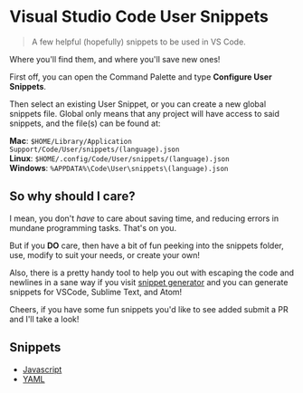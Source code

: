 # Visual Studio Code User Snippets

> A few helpful (hopefully) snippets to be used in VS Code.

Where you'll find them, and where you'll save new ones!

First off, you can open the Command Palette and type **Configure User Snippets**. 

Then select an existing User Snippet, or you can create a new global snippets file. Global only means that any project will have access to said snippets, and the file(s) can be found at:

**Mac**: `$HOME/Library/Application Support/Code/User/snippets/(language).json`  
**Linux**: `$HOME/.config/Code/User/snippets/(language).json`  
**Windows**: `%APPDATA%\Code\User\snippets\(language).json`

## So why should I care?

I mean, you don't *have* to care about saving time, and reducing errors in mundane programming tasks. That's on you.

But if you **DO** care, then have a bit of fun peeking into the snippets folder, use, modify to suit your needs, or create your own!

Also, there is a pretty handy tool to help you out with escaping the code and newlines in a sane way if you visit [snippet generator](https://snippet-generator.app/) and you can generate snippets for VSCode, Sublime Text, and Atom!

Cheers, if you have some fun snippets you'd like to see added submit a PR and I'll take a look!

## Snippets

- [Javascript](./snippets/javascript.json)
- [YAML](./snippets/yaml.json)